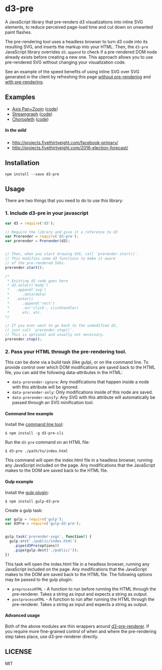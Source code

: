 # d3-pre
A JavaScript library that pre-renders d3 visualizations into inline SVG elements, to reduce perceived page-load time and cut down on unwanted paint flashes.

The pre-rendering tool uses a headless browser to turn d3 code into its resulting SVG, and inserts the markup into your HTML. Then, the `d3-pre` JavaScript library overrides `d3.append` to check  if a pre-rendered DOM node already exists before creating a new one. This approach allows you to use pre-rendered SVG without changing your visualization code.

See an example of the speed benefits of using inline SVG over SVG generated in the client  by refreshing this page [without pre-rendering](http://fivethirtyeight.github.io/d3-pre/examples/standard/)
and [with pre-rendering](http://fivethirtyeight.github.io/d3-pre/examples/prerendered/).

## Examples

* [Axis Pan+Zoom](http://fivethirtyeight.github.io/d3-pre/examples/axes/) ([code](./examples/axis.js))
* [Streamgraph](http://fivethirtyeight.github.io/d3-pre/examples/streamgraph/) ([code](./examples/stream.js))
* [Choropleth](http://fivethirtyeight.github.io/d3-pre/examples/choropleth/) ([code](./examples/choropleth.js))

##### In the wild

* http://projects.fivethirtyeight.com/facebook-primary/
* http://projects.fivethirtyeight.com/2016-election-forecast/

## Installation

```
npm install --save d3-pre
```

## Usage

There are two things that you need to do to use this library:

### 1. Include d3-pre in your javascript

```js
var d3 = require('d3');

// Require the library and give it a reference to d3
var Prerender = require('d3-pre');
var prerender = Prerender(d3);


// Then, when you start drawing SVG, call `prerender.start()`.
// This modifies some d3 functions to make it aware
// of the pre-rendered SVGs.
prerender.start();

/*
 * Existing d3 code goes here
 * d3.select('body')
 *   .append('svg')
 *      .data(data)
 *   .enter()
 *      .append('rect')
 *      .on('click', clickhandler)
 *      etc. etc.
*/

// If you ever want to go back to the unmodified d3,
// just call `prerender.stop()`.
// This is optional and usually not necessary.
prerender.stop();

```


### 2. Pass your HTML through the pre-rendering tool.

This can be done via a build task (like gulp), or on the command line. To provide control over which DOM modifications are saved back to the HTML file, you can add the following data-attributes in the HTML:
* `data-prerender-ignore`: Any modifications that happen inside a node with this attribute will be ignored.
* `data-prerender-only`: Only modifications inside of this node are saved.
* `data-prerender-minify`: Any SVG with this attribute will automatically be passed through an SVG minification tool.

#### Command line example

Install the [command line tool](https://github.com/fivethirtyeight/d3-pre-cli):

```
$ npm install -g d3-pre-cli
```

Run the `d3-pre` command on an HTML file:

```
$ d3-pre ./path/to/index.html
```

This command will open the index.html file in a headless browser, running any JavaScript included on the page. Any modifications that the JavaScript makes to the DOM are saved back to the HTML file.

#### Gulp example

Install the [gulp plugin](https://github.com/fivethirtyeight/gulp-d3-pre):
```
$ npm install gulp-d3-pre
```

Create a gulp task:

```js
var gulp = require('gulp');
var d3Pre = require('gulp-d3-pre');


gulp.task('prerender-svgs', function() {
  gulp.src('./public/index.html')
    .pipe(d3Pre(options))
    .pipe(gulp.dest('./public/'));
})
```

This task will open the index.html file in a headless browser, running any JavaScript included on the page. Any modifications that the JavaScript makes to the DOM are saved back to the HTML file.
The following options may be passed to the gulp plugin:
* `preprocessHTML` - A function to run before running the HTML through the pre-renderer. Takes a string as input and expects a string as output.
* `postprocessHTML` - A function to run after running the HTML through the pre-renderer. Takes a string as input and expects a string as output.

#### Advanced usage

Both of the above modules are thin wrappers around [d3-pre-renderer](https://github.com/fivethirtyeight/d3-pre-renderer). If you require more fine-grained control of when and where the pre-rendering step takes place, use d3-pre-renderer directly.

## LICENSE

MIT
